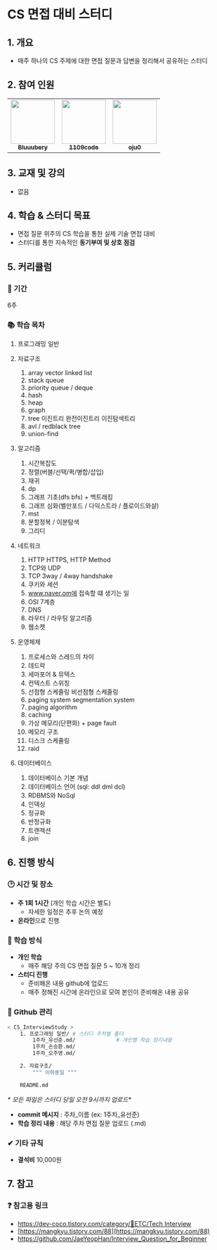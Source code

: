 # CS 면접 대비 스터디

## 1. 개요

- 매주 하나의 CS 주제에 대한 면접 질문과 답변을 정리해서 공유하는 스터디

## 2. 참여 인원

<table>
  <tr>
    <td align="center"><a href="https://github.com/Bluuubery"><img src="https://avatars.githubusercontent.com/u/109324637?v=4?s=100" width="100px;" alt=""/><br /><sub><b>Bluuubery</b></sub></a><br /></td>
    <td align="center"><a href="https://github.com/1109code"><img src="https://avatars.githubusercontent.com/u/109256753?v=4?s=100" width="100px;" alt=""/><br /><sub><b>1109code</b></sub></a><br /></td>
    <td align="center"><a href="https://github.com/oju0"><img src="https://avatars.githubusercontent.com/u/109325578?v=4?s-100" width="100px;" alt=""/><br /><sub><b>oju0</b></sub></a><br /></td>   
  </tr>
</table>

## 3. 교재 및 강의

- 없음

## 4. 학습 & 스터디 목표

- 면접 질문 위주의 CS 학습을 통한 실제 기술 면접 대비
- 스터디를 통한 지속적인 **동기부여 및 상호 점검**

## 5. 커리큘럼

### 📅 기간

6주

### 📚 학습 목차

1. 프로그래밍 일반
   
2. 자료구조
   1. array vector linked list
   2. stack queue
   3. priority queue / deque
   4. hash
   5. heap
   6. graph
   7. tree 이진트리 완전이진트리 이진탐색트리
   8. avl / redblack tree
   9. union-find

3.  알고리즘
    1. 시간복잡도
    2. 정렬(버블/선택/퀵/병합/삽입)
    3. 재귀
    4. dp
    5. 그래프 기초(dfs bfs) + 백트래킹 
    6. 그래프 심화(벨만포드 / 다익스트라 / 플로이드와샬) 
    7. mst
    8.  분할정복 / 이분탐색 
    9.  그리디

4.  네트워크
    1. HTTP HTTPS, HTTP Method
    2. TCP와 UDP
    3. TCP 3way / 4way handshake
    4. 쿠키와 세션
    5. www.naver.om에 접속할 떄 생기는 일
    6. OSI 7계층
    7.  DNS
    8.  라우터 / 라우팅 알고리즘
    9.  웹소켓

5.  운영체제
    1. 프로세스와 스레드의 차이
    2. 데드락
    3. 세마포어 & 뮤텍스
    4. 컨텍스트 스위칭
    5. 선점형 스케줄링 비선점형 스케줄링
    6.  paging system segmentation system
    7.  paging algorithm
    8.  caching
    9.  가상 메모리(단편화) + page fault 
    10. 메모리 구조
    11. 디스크 스케줄링
    12. raid

6.  데이터베이스
    1. 데이터베이스 기본 개념
    2. 데이터베이스 언어 (sql: ddl dml dcl)
    3. RDBMS와 NoSql
    4. 인덱싱
    5. 정규화
    6. 반정규화
    7. 트랜젝션
    8. join

## 6. 진행 방식

### 🕑  시간 및 장소

- **주 1회 1시간** (개인 학습 시간은 별도)
    - 자세한 일정은 추후 논의 예정
- **온라인**으로 진행

### 📖 학습 방식

- **개인 학습**
    - 매주 해당 주의 CS 면접 질문 5 ~ 10개 정리
- **스터디 진행**
    - 준비해온 내용 github에 업로드
    - 매주 정해진 시간에 온라인으로 모여 본인이 준비해온 내용 공유

### 💾 Github 관리 

```bash
< CS_InterviewStudy >
	1. 프로그래밍 일반/ # 스터디 주차별 폴더
		1주차_유선준.md/				# 개인별 학습 정리내용
		1주차_손승환.md/
		1주차_오주영.md/

    2. 자료구조/
    	""" 이하동일 """

    README.md
```

**\** 모든 파일은 스터디 당일 오전 9시까지 업로드\**
- **commit 메시지** : 주차_이름 (ex: 1주차_유선준)
- **학습 정리 내용** : 해당 주차 면접 질문 업로드 (.md)

### ✔ 기타 규칙

- **결석비** 10,000원

## 7. 참고

### ❓ 참고용 링크

- [https://dev-coco.tistory.com/category/📌ETC/Tech Interview](https://dev-coco.tistory.com/category/%F0%9F%93%8CETC/Tech%20Interview)
- [https://mangkyu.tistory.com/88](https://mangkyu.tistory.com/88)
- https://github.com/JaeYeopHan/Interview_Question_for_Beginner
